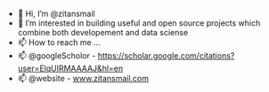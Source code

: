 - 👋 Hi, I’m @zitansmail
- 👀 I’m interested in building useful and open source projects which combine both developement and data sciense
- 📫 How to reach me ...
- 📫 @googleScholor - https://scholar.google.com/citations?user=ElqUIRMAAAAJ&hl=en
- 📫 @website - www.zitansmail.com
